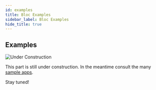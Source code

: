 ```yaml
---
id: examples
title: Bloc Examples
sidebar_label: Bloc Examples
hide_title: true
---
```


## Examples

![Under Construction](https://thumbs.dreamstime.com/b/under-construction-10012274.jpg)

This part is still under construction. In the meantime consult the many [sample apps](https://github.com/1gravity/Kotlin-Bloc/tree/master/bloc-samples/src/commonMain/kotlin/com/onegravity/bloc/sample).

Stay tuned!
